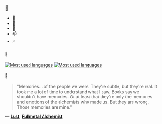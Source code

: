 ### 👋

- 🔭
- 🌱
- 💬
- 📫
- ⚡

#### 🧏

[![Most used languages](https://github-readme-stats-aynah.vercel.app/api/top-langs/?username=aynh&theme=solarized-dark&langs_count=6&layout=compact&hide_title=true)](https://github.com/anuraghazra/github-readme-stats#gh-dark-mode-only)
[![Most used languages](https://github-readme-stats-aynah.vercel.app/api/top-langs/?username=aynh&theme=solarized-light&langs_count=6&layout=compact&hide_title=true)](https://github.com/anuraghazra/github-readme-stats#gh-light-mode-only)

#### 💬

> "Memories... of the people we were. They're subtle, but they're real. It took me a lot of time to understand what I saw. Books say we shouldn't have memories. Or at least that they're only the memories and emotions of the alchemists who made us. But they are wrong. Those memories are mine."

&mdash; [**Lust**](https://myanimelist.net/character.php?q=Lust&cat=character), [**Fullmetal Alchemist**](https://myanimelist.net/search/all?q=Fullmetal%20Alchemist&cat=all)
